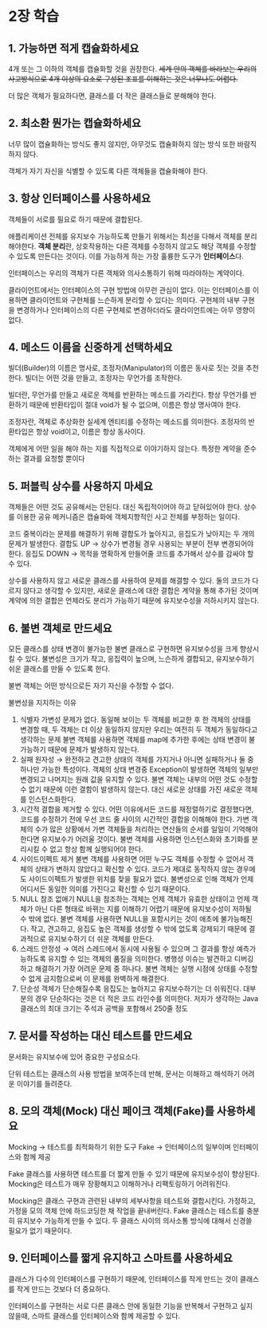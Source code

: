 # 2장 학습

## 1. 가능하면 적게 캡슐화하세요

4개 또는 그 이하의 객체를 캡슐화할 것을 권장한다.
~~세계 안의 객체를 바라보는 우리의 사고방식으로 4개 이상의 요소로 구성된 조표를 이해하는 것은 너무나도 어렵다.~~

더 많은 객체가 필요하다면, 클래스를 더 작은 클래스들로 분해해야 한다.

## 2. 최소환 뭔가는 캡슐화하세요

너무 많이 캡슐화하는 방식도 좋지 않지만, 아무것도 캡슐화하지 않는 방식 또한 바람직하지 않다.

객체가 자기 자신을 식별할 수 있도록 다른 객체들을 캡슐화해야 한다.

## 3. 항상 인터페이스를 사용하세요

객체들이 서로를 필요로 하기 때문에 결합된다.

애플리케이션 전체를 유지보수 가능하도록 만들기 위해서는 최선을 다해서 객체를 분리해야한다.
**객체 분리**란, 상호작용하는 다른 객체를 수정하지 않고도 해당 객체를 수정할 수 있도록 만든다는 것이다.
이를 가능하게 하는 가장 훌륭한 도구가 **인터페이스**다.

인터페이스는 우리의 객체가 다른 객체와 의사소통하기 위해 따라야하는 계약이다.

클라이언트에서는 인터페이스의 구현 방법에 아무런 관심이 없다.
이는 인터페이스를 이용하면 클라이언트와 구현체를 느슨하게 분리할 수 있다는 의미다.
구현체의 내부 구현을 변경하거나 인터페이스의 다른 구현체로 변경하더라도 클라이언트에는 아무 영향이 없다.

## 4. 메소드 이름을 신중하게 선택하세요

빌더(Builder)의 이름은 명사로, 조정자(Manipulator)의 이름은 동사로 짓는 것을 추천한다.
빌더는 어떤 것을 만들고, 조정자는 무언가를 조작한다.

빌더란, 무언가를 만들고 새로운 객체를 반환하는 메소드를 가리킨다.
항상 무언가를 반환하기 때문에 반환타입이 절대 void가 될 수 없으며, 이름은 항상 명사여야 한다.

조정자란, 객체로 추상화한 실세계 엔티티를 수정하는 메소드를 의미한다.
조정자의 반환타입은 항상 void이고, 이름은 항상 동사이다.

객체에게 어떤 일을 해야 하는 지를 직접적으로 이야기하지 않는다. 특정한 계약을 준수하는 결과를 요청할 뿐이다

## 5. 퍼블릭 상수를 사용하지 마세요

객체들은 어떤 것도 공유해서는 안된다. 대신 독립적이어야 하고 닫혀있어야 한다.
상수를 이용한 공유 메커니즘은 캡슐화에 객체지향적인 사고 전체를 부정하는 일이다.

코드 중복이라는 문제를 해결하기 위해 결합도가 높아지고, 응집도가 낮아지는 두 개의 문제가 발생한다.
결합도 UP → 상수가 변경될 경우 사용되는 부분이 전부 변경되어야 한다.
응집도 DOWN → 목적을 명확하게 만들어줄 코드를 추가해서 상수를 감싸야 할 수 있다.

상수를 사용하지 않고 새로운 클래스를 사용하여 문제를 해결할 수 있다.
둘의 코드가 다르지 않다고 생각할 수 있지만, 새로운 클래스에 대한 결합은 계약을 통해 추가된 것이며
계약에 의한 결합은 언제라도 분리가 가능하기 때문에 유지보수성을 저하시키지 않는다.

## 6. 불변 객체로 만드세요

모든 클래스를 상태 변경이 불가능한 불변 클래스로 구현하면 유지보수성을 크게 향상시킬 수 있다.
불변성은 크기가 작고, 응집력이 높으며, 느슨하게 결합되고, 유지보수하기 쉬운 클래스를 만들 수 있도록 한다.

불변 객체는 어떤 방식으로든 자기 자신을 수정할 수 없다.

불변성을 지지하는 이유

1. 식별자 가변성 문제가 없다.
동일해 보이는 두 객체를 비교한 후 한 객체의 상태를 변경할 때,
두 객체는 더 이상 동일하지 않지만 우리는 여전히 두 객체가 동일하다고 생각하는 문제
불변 객체를 사용하면 객체를 map에 추가한 후에는 상태 변경이 불가능하기 때문에 문제가 발생하지 않는다.
2. 실패 원자성 → 완전하고 견고한 상태의 객체를 가지거나 아니면 실패하거나 둘 중 하나만 가능한 특성이다.
객체의 상태 변경중 Exception이 발생하면 객체의 일부만 변경되고 나머지는 원래 값을 유지할 수 있다.
불변 객체는 내부의 어떤 것도 수정할 수 없기 때문에 이런 결함이 발생하지 않는다.
대신 새로운 상태를 가진 새로운 객체를 인스턴스화한다.
3. 시간적 결합을 제거할 수 있다.
어떤 이유에서든 코드를 재정렬하기로 결정했다면, 코드를 수정하기 전에 우선 코드 줄 사이의 시간적인 결합을 이해해야 한다.
가변 객체의 수가 많은 상황에서 가변 객체들을 처리하는 연산들의 순서를 일일이 기억해야 한다면 유지보수가 어려울 것이다.
불변 객체를 사용하면 인스턴스화와 초기화를 분리시킬 수 없고 항상 함께 실행되어야 한다.
4. 사이드이펙트 제거
불변 객체를 사용하면 어떤 누구도 객체를 수정할 수 없어서 객체의 상태가 변하지 않았다고 확신할 수 있다.
코드가 제대로 동작하지 않는 경우에도 사이드이펙트가 발생한 위치를 찾을 필요가 없다.
불변성으로 인해 객체가 언제 어디서든 동일한 의미를 가진다고 확신할 수 있기 때문이다.
5. NULL 참조 없애기
NULL을 참조하는 객체는 언제 객체가 유효한 상태이고 언제 객체가 아닌 다른 형태로 바뀌는 지를 이해하기 어렵기 때문에 유지보수성이 저하될 수 밖에 없다.
불변 객체를 사용하면 NULL을 포함시키는 것이 애초에 불가능해진다.
작고, 견고하고, 응집도 높은 객체를 생성할 수 밖에 없도록 강제되기 때문에 결과적으로 유지보수하기 더 쉬운 객체를 만든다.
6. 스레드 안정성 → 여러 스레드에서 동시에 사용될 수 있으며 그 결과를 항상 예측가능하도록 유지할 수 있는 객체의 품질을 의미한다.
병행성 이슈는 발견하고 디버깅하고 해결하기 가장 어려운 문제 중 하나다.
불변 객체는 실행 시점에 상태를 수정할 수 없게 금지함으로써 이 문제를 완벽하게 해결한다.
7. 단순성
객체가 단순해질수록 응집도는 높아지고 유지보수하기는 더 쉬워진다.
대부분의 경우 단순하다는 것은 더 적은 코드 라인수를 의미한다.
저자가 생각하는 Java 클래스의 최대 크기는 주석과 공백을 포함해서 250줄 정도

## 7. 문서를 작성하는 대신 테스트를 만드세요

문서화는 유지보수에 있어 중요한 구성요소다.

단위 테스트는 클래스의 사용 방법을 보여주는데 반해, 문서는 이해하고 해석하기 어려운 이야기를 들려준다.

## 8. 모의 객체(Mock) 대신 페이크 객체(Fake)를 사용하세요

Mocking → 테스트를 최적화하기 위한 도구
Fake → 인터페이스의 일부이며 인터페이스와 함께 제공

Fake 클래스를 사용하면 테스트를 더 짧게 만들 수 있기 때문에 유지보수성이 향상된다.
Mocking은 테스트가 매우 장황해지고 이해하거나 리팩토링하기 어려워진다.

Mocking은 클래스 구현과 관련된 내부의 세부사항을 테스트와 결합시킨다. 가정하고, 가정을 모의 객체 안에 하드코딩한 채 작업을 끝내버린다.
Fake 클래스는 테스트를 충분히 유지보수 가능하게 만들 수 있다. 두 클래스 사이의 의사소통 방식에 대해서 신경쓸 필요가 없기 때문이다.

## 9. 인터페이스를 짧게 유지하고 스마트를 사용하세요

클래스가 다수의 인터페이스를 구현하기 때문에, 인터페이스를 작게 만드는 것이 클래스를 작게 만드는 것보다 더 중요하다.

인터페이스를 구현하는 서로 다른 클래스 안에 동일한 기능을 반복해서 구현하고 싶지 않을때, 스마트 클래스를 인터페이스와 함께 제공할 수 있다.